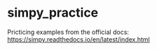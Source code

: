 # simpy_practice
Pricticing examples from the official docs: https://simpy.readthedocs.io/en/latest/index.html
